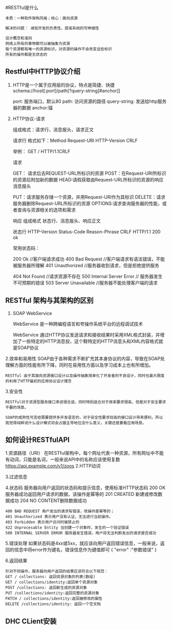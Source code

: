#RESTful是什么

	本质：一种软件架构风格；核心：面向资源

	解决的问题： 减低开发的负责性，提高系统的可伸缩性

	设计概念和准则
	网络上所有的事物都可以被抽象为资源
	每个资源都有唯一的资源标识，对资源的操作不会改变这些标识
	所有的操作都是无状态的


## Restful中HTTP协议介绍

1.	HTTP是一个属于应用层的协议，特点是简捷、快捷
	schema://host[:port]/path[?query-string[#anchor]]	

	port: 服务端口，默认80
	path: 访问资源的路径
	query-string: 发送给http服务器的数据
	anchor:锚

2. HTTP协议-请求

	组成格式：请求行，消息报头，请求正文

	请求行
	格式如下：Method Request-URI HTTP-Version CRLF

	举例：
	GET / HTTP/1.1CRLF


	请求

	GET： 请求后去REQUEST-URL所标识的资源
	POST：在Request-URI所标识的资源后附加新的数据
	HEAD:请假获取由Request-URL所标识的资源的响应消息报头

	PUT：请求服务存储一个资源，并用Request-URI作为其标识
	DELETE：请求服务器删除Request-URL所标识的资源
	OPTIONS:请求查询服务器的性能，或者查询与资源相关的选项和需求

	响应 组成格式 状态行、消息报头、响应正文

	状态行
	HTTP-Version  Status-Code Reason-Phrase CRLF
	HTTP/1.1 200 ok

	常用状态码：

	
	200 Ok //客户端请求成功
	400 Bad Request //客户端请求有语法错误，不能被服务器所理解
	401 Unauthorized //服务器收到请求，但是拒绝提供服务

	404 Not Found //请求资源不存在
	500 Internal Server Error // 服务器发生不可预期的错误 
	503 Server Unavailable //服务器不能处理客户端的请求


## RESTful 架构与其架构的区别
1. SOAP WebService

	WebService 是一种跨编程语言和夸操作系统平台的远程调试技术


	WebService 通过HTTP协议发送请求和接收结果时采用XML格式封装，并增加了一些特定的HTTP消息投，这个鞋特定的HTTP消息头和XML内容格式就是SOAP协议

2.效率和易用性
	SOAP由于各种需求不断扩充其本身协议的内容，导致在SOAP处理解方面的性能有所下降，同时在易用性方面以及学习成本上也有所增加。

	RESTful 由于其面向资源接口设计以及操作抽象简单化了开发者的不良设计，同时也最大限度的利用了HTTP最初的应用协议设计理念

3.安全性

	RESTful对于资源型服务接口来说很合适，同时特别适合对于效率要求很高，但是对于安全要求不要的场景。

	SOAP的成熟性可言给需要提供多开发语言的，对于安全性要求较高的接口设计带来便利，所以我觉得纯粹说什么设计模式将会占据主导地位没什么意义，关键还是要看应用场景。


## 如何设计RESTfulAPI
1.资源路径（URI）
	在RESTful架构中，每个网址代表一种资源，所有网址中不能有动词，只能是名词，一般来说API中的名称应该使用复数
	https://api.example.com/v1/zoos
2.HTTP动词

3.过滤信息

4.状态码
	服务器向用户返回的状态码和提示信息，使用标准HTTP状态码
	200 OK 服务器成功返回用户请求的数据，该操作是幂等的
	201 CREATED 新建或修改数据成功
	204 NO CONTENT删除数据成功

	400 BAD REQUEST 用户发出的请求有错误，改操作是幂等的；
	401 Unauthorized 表示用户没有认证，无法进行当前操作。
	403 Forbidden 表示用户访问时被禁止的
	422 Unprocesable Entity 当创建一个对象时，发生的一个验证错误
	500 INTERNAL SERVER ERROR 服务器发生错误，用户将无法判断发出的请求是否成功

5.错误处理
	如果状态码是4xx或5xx，就应该向用户返回错误信息，一般来说，返回的信息中将error作为键名，错误信息作为键值即可
	{
		"error" :"参数错误"
	}

6.返回结果

	针对不同操作，服务器向用户返回的结果应该符合以下规范：
	GET / collections: 返回资源对象的列表(数组)
	GET / collections/identity:返回单个资源对象
	POST /collections: 返回新生成的资源对象
	PUT /collections/identity:返回完整的资源对象 
	PATCH / collections/identity:返回被修改的属性
	DELETE /collections/identity: 返回一个空文档



## DHC CLient安装


